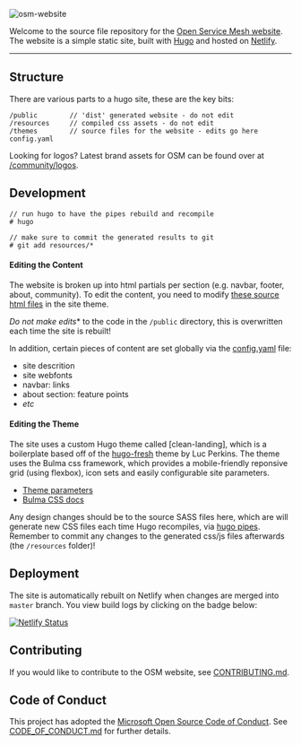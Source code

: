 ![osm-website](https://user-images.githubusercontent.com/686194/88725480-03e85c00-d0e1-11ea-8e3e-92eaf971b918.png)

Welcome to the source file repository for the [Open Service Mesh website](https://openservicemesh.io). The website is a simple static site, built with [Hugo](https://gohugo.io/) and hosted on [Netlify](https://app.netlify.com/sites/openservicemesh/settings/general).

---

## Structure

There are various parts to a hugo site, these are the key bits:

```
/public        // 'dist' generated website - do not edit
/resources     // compiled css assets - do not edit
/themes        // source files for the website - edits go here
config.yaml
```

Looking for logos? Latest brand assets for OSM can be found over at [/community/logos](https://github.com/openservicemesh/osm/tree/master/community/logos).


## Development

```
// run hugo to have the pipes rebuild and recompile
# hugo

// make sure to commit the generated results to git
# git add resources/*
```

#### Editing the Content

The website is broken up into html partials per section (e.g. navbar, footer, about, community). To edit the content, you need to modify [these source html files](https://github.com/openservicemesh/osm-www/tree/master/themes/clean-landing/layouts/partials) in the site theme.

*Do not make edits** to the code in the `/public` directory, this is overwritten each time the site is rebuilt!

In addition, certain pieces of content are set globally via the [config.yaml](https://github.com/openservicemesh/osm-www/blob/master/config.yaml#L10) file:

* site descrition
* site webfonts
* navbar: links
* about section: feature points
* _etc_


#### Editing the Theme

The site uses a custom Hugo theme called [clean-landing], which is a boilerplate based off of the [hugo-fresh](https://themes.gohugo.io/hugo-fresh/) theme by Luc Perkins. The theme uses the Bulma css framework, which provides a mobile-friendly reponsive grid (using flexbox), icon sets and easily configurable site parameters.

* [Theme parameters](https://github.com/openservicemesh/osm-website/blob/master/config.yaml#L10)
* [Bulma CSS docs](https://bulma.io/)

Any design changes should be to the source SASS files here, which are will generate new CSS files each time Hugo recompiles, via [hugo pipes](https://gohugo.io/hugo-pipes/). Remember to commit any changes to the generated css/js files afterwards (the `/resources` folder)!


## Deployment

The site is automatically rebuilt on Netlify when changes are merged into `master` branch. You view build logs by clicking on the badge below:

[![Netlify Status](https://api.netlify.com/api/v1/badges/20d9e614-d807-496f-ade7-99510b5fd12c/deploy-status)](https://app.netlify.com/sites/openservicemesh/deploys)

## Contributing

If you would like to contribute to the OSM website, see [CONTRIBUTING.md](CONTRIBUTING.md).

## Code of Conduct

This project has adopted the [Microsoft Open Source Code of Conduct](https://opensource.microsoft.com/codeofconduct/). See [CODE_OF_CONDUCT.md](CODE_OF_CONDUCT.md) for further details.
